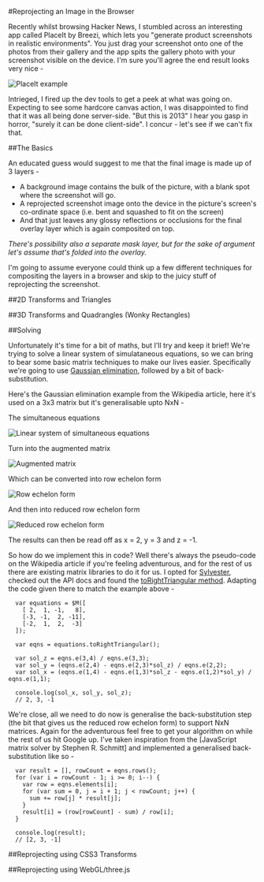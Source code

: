 #Reprojecting an Image in the Browser

Recently whilst browsing Hacker News, I stumbled across an interesting app called PlaceIt by Breezi, which lets you "generate product screenshots in realistic environments". You just drag your screenshot onto one of the photos from their gallery and the app spits the gallery photo with your screenshot visible on the device. I'm sure you'll agree the end result looks very nice -

![PlaceIt example](placeit-example.png)

Intrieged, I fired up the dev tools to get a peek at what was going on. Expecting to see some hardcore canvas action, I was disappointed to find that it was all being done server-side. "But this is 2013" I hear you gasp in horror, "surely it can be done client-side". I concur - let's see if we can't fix that.

##The Basics

An educated guess would suggest to me that the final image is made up of 3 layers -
* A background image contains the bulk of the picture, with a blank spot where the screenshot will go. 
* A reprojected screenshot image onto the device in the picture's screen's co-ordinate space (i.e. bent and squashed to fit on the screen) 
* And that just leaves any glossy reflections or occlusions for the final overlay layer which is again composited on top.

_There's possibility also a separate mask layer, but for the sake of argument let's assume that's folded into the overlay._

I'm going to assume everyone could think up a few different techniques for compositing the layers in a browser and skip to the juicy stuff of reprojecting the screenshot.

##2D Transforms and Triangles

##3D Transforms and Quadrangles (Wonky Rectangles)

##Solving

Unfortunately it's time for a bit of maths, but I'll try and keep it brief! We're trying to solve a linear system of simulataneous equations, so we can bring to bear some basic matrix techniques to make our lives easier. Specifically we're going to use [Gaussian elimination](http://en.wikipedia.org/wiki/Gaussian_elimination), followed by a bit of back-substitution.

Here's the Gaussian elimination example from the Wikipedia article, here it's used on a 3x3 matrix but it's generalisable upto NxN -

The simultaneous equations

![Linear system of simultaneous equations](http://upload.wikimedia.org/math/a/f/0/af049b44d89484bcc6114dde940d4edc.png)

Turn into the augmented matrix

![Augmented matrix](http://upload.wikimedia.org/math/a/e/c/aec68ce94e1b6e1ff6ceec8b101fb1a8.png)

Which can be converted into row echelon form

![Row echelon form](http://upload.wikimedia.org/math/b/5/c/b5c5821f745a153ecb193c7f329eaad5.png)

And then into reduced row echelon form

![Reduced row echelon form](http://upload.wikimedia.org/math/f/2/9/f2981fd8dffb705698e90dbcfcea25d5.png)

The results can then be read off as x = 2, y = 3 and z = -1.

So how do we implement this in code? Well there's always the pseudo-code on the Wikipedia article if you're feeling adventurous, and for the rest of us there are existing matrix libraries to do it for us. I opted for [Sylvester](http://sylvester.jcoglan.com/), checked out the API docs and found the [toRightTriangular method](http://sylvester.jcoglan.com/api/matrix.html#torighttriangular). Adapting the code given there to match the example above -

```
  var equations = $M([
    [ 2,  1, -1,   8],
    [-3, -1,  2, -11],
    [-2,  1,  2,  -3]
  ]);

  var eqns = equations.toRightTriangular();

  var sol_z = eqns.e(3,4) / eqns.e(3,3);
  var sol_y = (eqns.e(2,4) - eqns.e(2,3)*sol_z) / eqns.e(2,2);
  var sol_x = (eqns.e(1,4) - eqns.e(1,3)*sol_z - eqns.e(1,2)*sol_y) / eqns.e(1,1);
  
  console.log(sol_x, sol_y, sol_z); 
  // 2, 3, -1
```

We're close, all we need to do now is generalise the back-substitution step (the bit that gives us the reduced row echelon form) to support NxN matrices. Again for the adventurous feel free to get your algorithm on while the rest of us hit Google up. I've taken inspiration from the [JavaScript matrix solver by Stephen R. Schmitt] and implemented a generalised back-substitution like so -

```
  var result = [], rowCount = eqns.rows();
  for (var i = rowCount - 1; i >= 0; i--) {
    var row = eqns.elements[i];
    for (var sum = 0, j = i + 1; j < rowCount; j++) {
      sum += row[j] * result[j];
    }
    result[i] = (row[rowCount] - sum) / row[i];
  }

  console.log(result); 
  // [2, 3, -1]
```

##Reprojecting using CSS3 Transforms

##Reprojecting using WebGL/three.js
